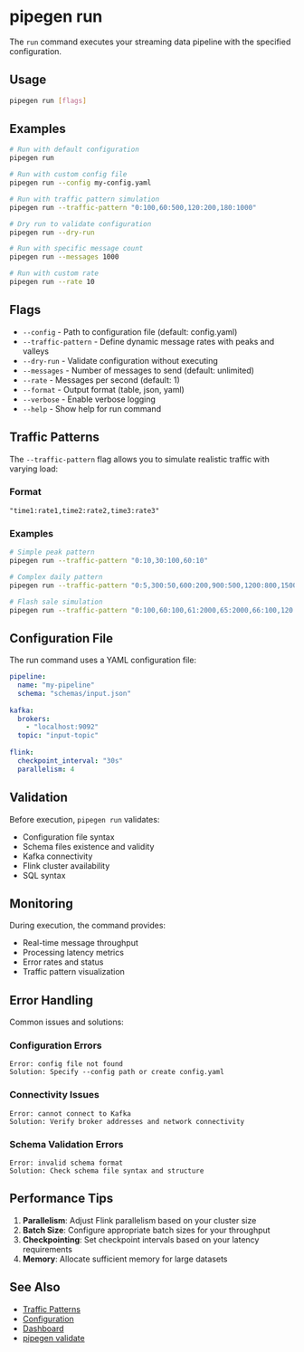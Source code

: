 # pipegen run

The `run` command executes your streaming data pipeline with the specified configuration.

## Usage

```bash
pipegen run [flags]
```

## Examples

```bash
# Run with default configuration
pipegen run

# Run with custom config file
pipegen run --config my-config.yaml

# Run with traffic pattern simulation
pipegen run --traffic-pattern "0:100,60:500,120:200,180:1000"

# Dry run to validate configuration
pipegen run --dry-run

# Run with specific message count
pipegen run --messages 1000

# Run with custom rate
pipegen run --rate 10
```

## Flags

- `--config` - Path to configuration file (default: config.yaml)
- `--traffic-pattern` - Define dynamic message rates with peaks and valleys
- `--dry-run` - Validate configuration without executing
- `--messages` - Number of messages to send (default: unlimited)
- `--rate` - Messages per second (default: 1)
- `--format` - Output format (table, json, yaml)
- `--verbose` - Enable verbose logging
- `--help` - Show help for run command

## Traffic Patterns

The `--traffic-pattern` flag allows you to simulate realistic traffic with varying load:

### Format
```
"time1:rate1,time2:rate2,time3:rate3"
```

### Examples

```bash
# Simple peak pattern
pipegen run --traffic-pattern "0:10,30:100,60:10"

# Complex daily pattern
pipegen run --traffic-pattern "0:5,300:50,600:200,900:500,1200:800,1500:300,1800:100,2100:20"

# Flash sale simulation
pipegen run --traffic-pattern "0:100,60:100,61:2000,65:2000,66:100,120:100"
```

## Configuration File

The run command uses a YAML configuration file:

```yaml
pipeline:
  name: "my-pipeline"
  schema: "schemas/input.json"
  
kafka:
  brokers:
    - "localhost:9092"
  topic: "input-topic"
  
flink:
  checkpoint_interval: "30s"
  parallelism: 4
```

## Validation

Before execution, `pipegen run` validates:

- Configuration file syntax
- Schema files existence and validity
- Kafka connectivity
- Flink cluster availability
- SQL syntax

## Monitoring

During execution, the command provides:

- Real-time message throughput
- Processing latency metrics
- Error rates and status
- Traffic pattern visualization

## Error Handling

Common issues and solutions:

### Configuration Errors
```
Error: config file not found
Solution: Specify --config path or create config.yaml
```

### Connectivity Issues
```
Error: cannot connect to Kafka
Solution: Verify broker addresses and network connectivity
```

### Schema Validation Errors
```
Error: invalid schema format
Solution: Check schema file syntax and structure
```

## Performance Tips

1. **Parallelism**: Adjust Flink parallelism based on your cluster size
2. **Batch Size**: Configure appropriate batch sizes for your throughput
3. **Checkpointing**: Set checkpoint intervals based on your latency requirements
4. **Memory**: Allocate sufficient memory for large datasets

## See Also

- [Traffic Patterns](../traffic-patterns.md)
- [Configuration](../configuration.md)
- [Dashboard](../dashboard.md)
- [pipegen validate](./validate.md)
